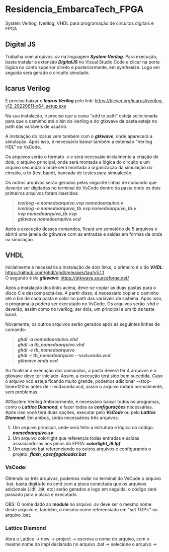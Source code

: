 # Residencia_EmbarcaTech_FPGA
System Verilog, Iverilog, VHDL para programação de circuitos digitais e FPGA

## Digital JS
Trabalha com arquivos .sv na linguagem _**System Verilog**_. Para execução, basta instalar a extensão _**DigitalJS**_ no Visual Studio Code e clicar na porta lógica no canto superior direito e posteriormente, em synthesize. Logo em seguida será gerado o circuito simulado.

## Icarus Verilog
É preciso baixar o _**Icarus Verilog**_ pelo link: https://bleyer.org/icarus/iverilog-v12-20220611-x64_setup.exe <br>

Na sua instalação, é preciso que a caixa "add to path" esteja selecionada para que o caminho até o bin do iverilog e do gtkwave da pasta esteja no path das variáveis de usuário.<br>

A instalação do Icarus vem também com o _**gtkwave**_, onde aparecerá a simulação. Após isso, é necessário baixar também a extensão "Verilog HDL" no VsCode.<br>

Os arquivos serão o formato .v e será necessáio inicialmente a criação de dois, o arquivo principal, onde será montada a lógica do circuito e um arquivo secundário onde será montada a organização da simulação do circuito, o tb (test band), bancada de testes para simualação.<br>

Os outros arquivos serão gerados pelas seguinte linhas de comando que deverão ser digitadas no terminal do VsCode dentro da pasta onde os dois primeiros arquivos foram inseridos:<br>
  
 > _**iverilog -o nomedoarquivo.vvp nomedoarquivo.v <br>**_
 > _**iverilog -o nomedoarquivo_tb.vvp nomedoarquivo_tb.v <br>**_
 > _**vvp nomedoarquivo_tb.vvp <br>**_
 > _**gtkwave nomedoarquivo.vcd <br>**_

Após a execução desses comandos, ficará um somatório de 5 arquivos e abrirá uma janela do gtkwave com as entradas e saídas em formas de onda na simulação.

## VHDL
Inicialmente é necessária a instalação de dois links, o primeiro é o do ***VHDL***: https://github.com/ghdl/ghdl/releases/tag/v5.1.1 <br>
O segundo é do ***gtkwave***: https://gtkwave.sourceforge.net/ <br>

Após a instalação dos links acima, deve-se copiar as duas pastas para o disco C e descompactá-las. A partir disso, é necessário copiar o caminho até o bin de cada pasta e colar no path das variáveis de sistema. Após isso, o programa já poderá ser executado no VsCode. Os arquivos serão .vhd e deverão, assim como no iverilog, ser dois, um principal e um tb de teste band.<br>

Novamente, os outros arquivos serão gerados após as seguintes linhas de comando:

>***ghdl -a nomedoarquivo.vhd <br>***
>***ghdl -a tb_nomedoarquivo.vhd <br>***
>***ghdl -e tb_nomedoarquivo <br>***
>***ghdl -r tb_nomedoarquivo --vcd=onda.vcd <br>***
>***gtkwave onda.vcd <br>***

Ao finalizar a execução dos comandos, a pasta deverá ter 4 arquivos e o gtkwave deve ter iniciado. Assim, a execução terá sido bem sucedida. Caso o arquivo vcd esteja ficando muito grande, podemos adicionar --stop-time=120ns antes de --vcd=onda.vcd, assim o arquivo rodará normalmente, sem problemas.

##System Verilog
Anteriormente, é necessário baixar todos os programas, como o ***Lattice Diamond***, e fazer todas as ***configurações*** necessárias. Após isso você terá duas opções, executar pelo ***VsCode*** ou pelo ***Lattice Diamond***. Em ambos, serão necessários três arquivos:<br>

1. Um arquivo principal, onde será feito a estrutura e lógica do código: ***nomedoarquivo.sv*** <br>
2. Um arquivo colorlight que referencia todas entradas e saídas associando-as aos pinos do FPGA: ***colorlight_i9.lpf*** <br>
3. Um arquivo bat referenciando os outros arquivos e configurando o projeto: ***flash_openfpgaloader.bat*** <br>

### VsCode:
Obtendo os três arquivos, podemos rodar no terminal do VsCode o arquivo .bat, basta digitá-lo no cmd com a placa conectada que os arquivos adicionais (.ldf, .bit, etc) serão gerados e logo em seguida, o código será passado para a placa e executado.

OBS: O nome dado ao **module** no arquivo .sv deve ser o mesmo nome deste arquivo e, também, o mesmo nome referenciado em "set TOP=" no arquivo .bat.

### Lattice Diamond
Abra o Lattice -> new -> project -> escreva o nome do arquivo, com o mesmo nome do impl declarado no arquivo .bat -> selecione o arquivo ->

